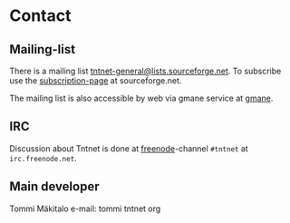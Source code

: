 Contact
=======

Mailing-list
------------

There is a mailing list tntnet-general@lists.sourceforge.net. To subscribe use the <a href="https://lists.sourceforge.net/lists/listinfo/tntnet-general" target="_blank">subscription-page</a> at sourceforge.net.

The mailing list is also accessible by web via gmane service at <a href="http://dir.gmane.org/gmane.comp.web.server.tntnet" target="_blank">gmane</a>.

IRC
---

Discussion about Tntnet is done at <a href="http://www.freenode.net" target="_blank">freenode</a>-channel `#tntnet` at `irc.freenode.net`.

Main developer
--------------

Tommi Mäkitalo
e-mail: tommi <at> tntnet <dot> org

